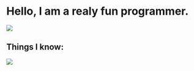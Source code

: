 <h1>Hello, I am a realy fun programmer.</h1>
<img src="https://github.com/user-attachments/assets/08a707bc-b70a-4f0d-994d-73be9d32ee7d">
<h2>Things I know:</h2>
<img src="https://github.com/user-attachments/assets/589c1d07-0852-405f-962f-d8f1957d3e02">
